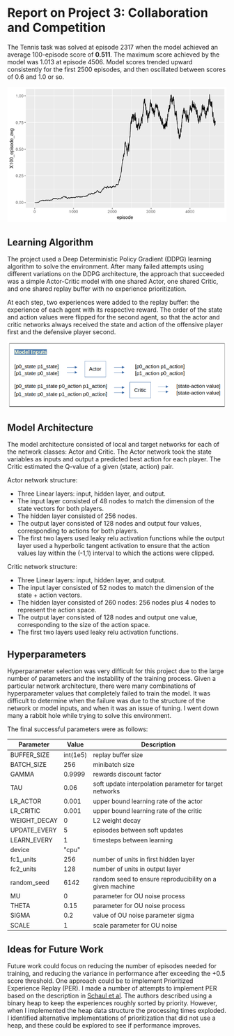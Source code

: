 # Report on Project 3: Collaboration and Competition

The Tennis task was solved at episode 2317 when the model achieved an average 100-episode score of **0.511**. The maximum score achieved by the model was 1.013 at episode 4506. Model scores trended upward consistently for the first 2500 episodes, and then oscillated between scores of 0.6 and 1.0 or so.

![Plot of Scores Deque](./scores_deque.png)

## Learning Algorithm

The project used a Deep Deterministic Policy Gradient (DDPG) learning algorithm to solve the environment. After many failed attempts using different variations on the DDPG architecture, the approach that succeeded was a simple Actor-Critic model with one shared Actor, one shared Critic, and one shared replay buffer with no experience prioritization.

At each step, two experiences were added to the replay buffer: the experience of each agent with its respective reward. The order of the state and action values were flipped for the second agent, so that the actor and critic networks always received the state and action of the offensive player first and the defensive player second.

![Model Inputs](inputs.png)

## Model Architecture
The model architecture consisted of local and target networks for each of the network classes: Actor and Critic. The Actor network took the state variables as inputs and output a predicted best action for each player. The Critic estimated the Q-value of a given (state, action) pair. 

Actor network structure:  
* Three Linear layers: input, hidden layer, and output.  
* The input layer consisted of 48 nodes to match the dimension of the state vectors for both players.  
* The hidden layer consisted of 256 nodes.  
* The output layer consisted of 128 nodes and output four values, corresponding to actions for both players.  
* The first two layers used leaky relu activation functions while the output layer used a hyperbolic tangent activation to ensure that the action values lay within the (-1,1) interval to which the actions were clipped.  

Critic network structure:  
* Three Linear layers: input, hidden layer, and output.  
* The input layer consisted of 52 nodes to match the dimension of the state + action vectors.  
* The hidden layer consisted of 260 nodes: 256 nodes plus 4 nodes to represent the action space.  
* The output layer consisted of 128 nodes and output one value, corresponding to the size of the action space.  
* The first two layers used leaky relu activation functions.  

## Hyperparameters

Hyperparameter selection was very difficult for this project due to the large number of parameters and the instability of the training process. Given a particular network architecture, there were many combinations of hyperparameter values that completely failed to train the model. It was difficult to determine when the failure was due to the structure of the network or model inputs, and when it was an issue of tuning. I went down many a rabbit hole while trying to solve this environment.

The final successful parameters were as follows:  

| Parameter | Value | Description                                             |
|-----------|---|-------------------------------------------------|
|BUFFER_SIZE| int(1e5) | replay buffer size                                   |
| BATCH_SIZE | 256 | minibatch size                                           |
| GAMMA| 0.9999 | rewards discount factor                                     |
| TAU| 0.06 | soft update interpolation parameter for target networks         |
|LR_ACTOR| 0.001 | upper bound learning rate of the actor                     |
| LR_CRITIC| 0.001 | upper bound learning rate of the critic                  |
| WEIGHT_DECAY | 0 | L2 weight decay                                          |
|UPDATE_EVERY|5| episodes between soft updates|
|LEARN_EVERY|1| timesteps between learning |
|device|"cpu"||
|fc1_units|256|number of units in first hidden layer|
|fc2_units|128|number of units in output layer|
|random_seed|6142|random seed to ensure reproducibility on a given machine|
|MU|0|parameter for OU noise process|
|THETA|0.15|parameter for OU noise process|
|SIGMA|0.2|value of OU noise parameter sigma|
|SCALE|1|scale parameter for OU noise|

## Ideas for Future Work

Future work could focus on reducing the number of episodes needed for training, and reducing the variance in performance after exceeding the +0.5 score threshold. One approach could be to implement Prioritized Experience Replay (PER). I made a number of attempts to implement PER based on the description in [Schaul et al](https://arxiv.org/abs/1511.05952). The authors described using a binary heap to keep the experiences roughly sorted by priority. However, when I implemented the heap data structure the processing times exploded. I identified alternative implementations of prioritization that did not use a heap, and these could be explored to see if performance improves.
